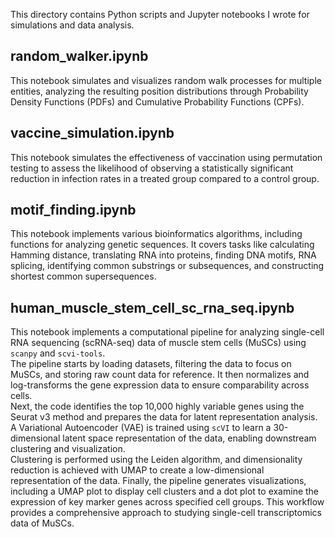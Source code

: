 This directory contains Python scripts and Jupyter notebooks I wrote for simulations and data analysis.
## random_walker.ipynb
This notebook simulates and visualizes random walk processes for multiple entities, analyzing the resulting position distributions through Probability Density Functions (PDFs) and Cumulative Probability Functions (CPFs).
## vaccine_simulation.ipynb
This notebook simulates the effectiveness of vaccination using permutation testing to assess the likelihood of observing a statistically significant reduction in infection rates in a treated group compared to a control group.
## motif_finding.ipynb
This notebook implements various bioinformatics algorithms, including functions for analyzing genetic sequences. It covers tasks like calculating Hamming distance, translating RNA into proteins, finding DNA motifs, RNA splicing, identifying common substrings or subsequences, and constructing shortest common supersequences.
## human_muscle_stem_cell_sc_rna_seq.ipynb
This notebook implements a computational pipeline for analyzing single-cell RNA sequencing (scRNA-seq) data of muscle stem cells (MuSCs) using ```scanpy``` and ```scvi-tools```.  
The pipeline starts by loading datasets, filtering the data to focus on MuSCs, and storing raw count data for reference. It then normalizes and log-transforms the gene expression data to ensure comparability across cells.  
Next, the code identifies the top 10,000 highly variable genes using the Seurat v3 method and prepares the data for latent representation analysis. A Variational Autoencoder (VAE) is trained using ```scVI``` to learn a 30-dimensional latent space representation of the data, enabling downstream clustering and visualization.  
Clustering is performed using the Leiden algorithm, and dimensionality reduction is achieved with UMAP to create a low-dimensional representation of the data. 
Finally, the pipeline generates visualizations, including a UMAP plot to display cell clusters and a dot plot to examine the expression of key marker genes across specified cell groups. This workflow provides a comprehensive approach to studying single-cell transcriptomics data of MuSCs.

